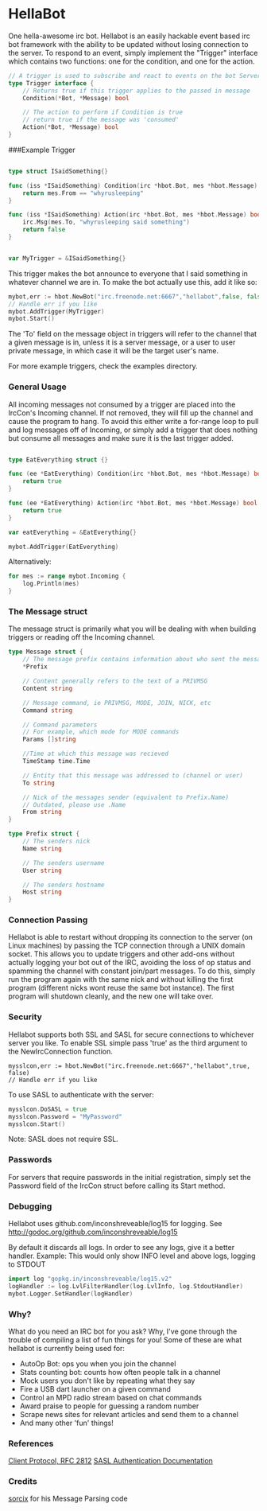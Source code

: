 # HellaBot

One hella-awesome irc bot. Hellabot is an easily hackable event based irc bot
framework with the ability to be updated without losing connection to the
server. To respond to an event, simply implement the "Trigger" interface which
contains two functions: one for the condition, and one for the action.

```go
// A trigger is used to subscribe and react to events on the bot Server
type Trigger interface {
	// Returns true if this trigger applies to the passed in message
	Condition(*Bot, *Message) bool

	// The action to perform if Condition is true
	// return true if the message was 'consumed'
	Action(*Bot, *Message) bool
}
```


###Example Trigger

```go

type struct ISaidSomething{}

func (iss *ISaidSomething) Condition(irc *hbot.Bot, mes *hbot.Message) bool {
	return mes.From == "whyrusleeping"
}

func (iss *ISaidSomething) Action(irc *hbot.Bot, mes *hbot.Message) bool {
	irc.Msg(mes.To, "whyrusleeping said something")
	return false
}


var MyTrigger = &ISaidSomething{}
```

This trigger makes the bot announce to everyone that I said something
in whatever channel we are in. To make the bot actually use this,
add it like so:

```go
mybot,err := hbot.NewBot("irc.freenode.net:6667","hellabot",false, false)
// Handle err if you like
mybot.AddTrigger(MyTrigger)
mybot.Start()
```

The 'To' field on the message object in triggers will refer to the channel that
a given message is in, unless it is a server message, or a user to user private
message, in which case it will be the target user's name.

For more example triggers, check the examples directory.

### General Usage
All incoming messages not consumed by a trigger are placed into the IrcCon's
Incoming channel. If not removed, they will fill up the channel and cause the
program to hang. To avoid this either write a for-range loop to pull and log
messages off of Incoming, or simply add a trigger that does nothing but consume
all messages and make sure it is the last trigger added.

```go

type EatEverything struct {}

func (ee *EatEverything) Condition(irc *hbot.Bot, mes *hbot.Message) bool {
	return true
}

func (ee *EatEverything) Action(irc *hbot.Bot, mes *hbot.Message) bool {
	return true
}

var eatEverything = &EatEverything{}

mybot.AddTrigger(EatEverything)
```

Alternatively:

```go
for mes := range mybot.Incoming {
	log.Println(mes)
}
```

### The Message struct

The message struct is primarily what you will be dealing with when building
triggers or reading off the Incoming channel.

```go
type Message struct {
	// The message prefix contains information about who sent the message
	*Prefix

	// Content generally refers to the text of a PRIVMSG
	Content string

	// Message command, ie PRIVMSG, MODE, JOIN, NICK, etc
	Command string

	// Command parameters
	// For example, which mode for MODE commands
	Params []string

	//Time at which this message was recieved
	TimeStamp time.Time

	// Entity that this message was addressed to (channel or user)
	To string

	// Nick of the messages sender (equivalent to Prefix.Name)
	// Outdated, please use .Name
	From string
}

type Prefix struct {
	// The senders nick
	Name string

	// The senders username
	User string

	// The senders hostname
	Host string
}
```


### Connection Passing

Hellabot is able to restart without dropping its connection to the server
(on Linux machines) by passing the TCP connection through a UNIX domain socket.
This allows you to update triggers and other add-ons without actually logging
your bot out of the IRC, avoiding the loss of op status and spamming the channel
with constant join/part messages. To do this, simply run the program again with
the same nick and without killing the first program (different nicks wont reuse
the same bot instance). The first program will shutdown cleanly, and the new one
will take over.

### Security

Hellabot supports both SSL and SASL for secure connections to whichever server
you like. To enable SSL simple pass 'true' as the third argument to the
NewIrcConnection function.

```
mysslcon,err := hbot.NewBot("irc.freenode.net:6667","hellabot",true, false)
// Handle err if you like
```

To use SASL to authenticate with the server:

```go
mysslcon.DoSASL = true
mysslcon.Password = "MyPassword"
mysslcon.Start()
```

Note: SASL does not require SSL.

### Passwords

For servers that require passwords in the initial registration, simply set
the Password field of the IrcCon struct before calling its Start method.

### Debugging

Hellabot uses github.com/inconshreveable/log15 for logging.
See http://godoc.org/github.com/inconshreveable/log15

By default it discards all logs. In order to see any logs, give it a better handler.
Example: This would only show INFO level and above logs, logging to STDOUT
```go
import log "gopkg.in/inconshreveable/log15.v2"
logHandler := log.LvlFilterHandler(log.LvlInfo, log.StdoutHandler)
mybot.Logger.SetHandler(logHandler)
```

### Why?

What do you need an IRC bot for you ask? Why, I've gone through the trouble of
compiling a list of fun things for you! Some of these are what hellabot is
currently being used for:

- AutoOp Bot: ops you when you join the channel
- Stats counting bot: counts how often people talk in a channel
- Mock users you don't like by repeating what they say
- Fire a USB dart launcher on a given command
- Control an MPD radio stream based on chat commands
- Award praise to people for guessing a random number
- Scrape news sites for relevant articles and send them to a channel
- And many other 'fun' things!

### References

[Client Protocol, RFC 2812](http://tools.ietf.org/html/rfc2812)
[SASL Authentication Documentation](https://tools.ietf.org/html/draft-mitchell-irc-capabilities-01)

### Credits

[sorcix](http://github.com/sorcix) for his Message Parsing code

